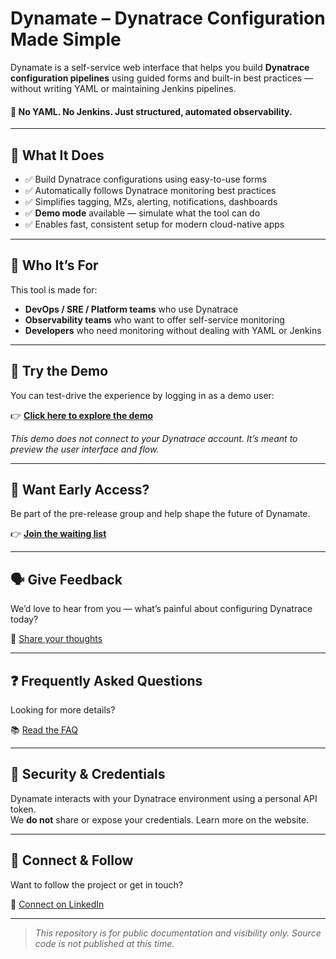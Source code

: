 # Dynamate – Dynatrace Configuration Made Simple

Dynamate is a self-service web interface that helps you build **Dynatrace configuration pipelines** using guided forms and built-in best practices — without writing YAML or maintaining Jenkins pipelines.

#### 🔧 No YAML. No Jenkins. Just structured, automated observability.
---
## 🚀 What It Does

- ✅ Build Dynatrace configurations using easy-to-use forms  
- ✅ Automatically follows Dynatrace monitoring best practices  
- ✅ Simplifies tagging, MZs, alerting, notifications, dashboards  
- ✅ **Demo mode** available — simulate what the tool can do  
- ✅ Enables fast, consistent setup for modern cloud-native apps

---

## 👤 Who It’s For

This tool is made for:

- **DevOps / SRE / Platform teams** who use Dynatrace  
- **Observability teams** who want to offer self-service monitoring  
- **Developers** who need monitoring without dealing with YAML or Jenkins  

---

## 🧪 Try the Demo

You can test-drive the experience by logging in as a demo user:

👉 [**Click here to explore the demo**](https://aladinstudiox.pythonanywhere.com/)

_This demo does not connect to your Dynatrace account. It’s meant to preview the user interface and flow._

---

## 📩 Want Early Access?

Be part of the pre-release group and help shape the future of Dynamate.

👉 [**Join the waiting list**](https://aladinstudiox.pythonanywhere.com/register/)

---

## 🗣️ Give Feedback

We’d love to hear from you — what’s painful about configuring Dynatrace today?

📝 [Share your thoughts](https://tally.so/r/nGy672)

---

## ❓ Frequently Asked Questions

Looking for more details?

📚 [Read the FAQ](https://aladinstudiox.pythonanywhere.com/faq/)

---

## 🔐 Security & Credentials

Dynamate interacts with your Dynatrace environment using a personal API token.  
We **do not** share or expose your credentials. Learn more on the website.

---

## 🤝 Connect & Follow

Want to follow the project or get in touch?

🔗 [Connect on LinkedIn](https://linkedin.com/in/yourname)

---

> _This repository is for public documentation and visibility only. Source code is not published at this time._
